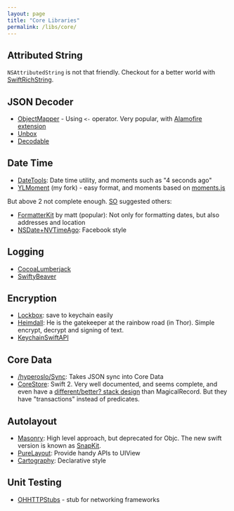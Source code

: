 ```yaml
---
layout: page
title: "Core Libraries"
permalink: /libs/core/
---
```


## Attributed String

`NSAttributedString` is not that friendly. Checkout for a better world with [SwiftRichString](https://github.com/malcommac/SwiftRichString).


## JSON Decoder

- [ObjectMapper](https://github.com/Hearst-DD/ObjectMapper) - Using `<-` operator. Very popular, with [Alamofire extension](https://github.com/tristanhimmelman/AlamofireObjectMapper)
- [Unbox](https://github.com/JohnSundell/Unbox)
- [Decodable](https://github.com/Anviking/Decodable)


## Date Time

- [DateTools](https://github.com/MatthewYork/DateTools): Date time utility, and moments such as "4 seconds ago"
- [YLMoment](https://github.com/samwize/YLMoment) (my fork) - easy format, and moments based on [moments.js](http://momentjs.com)

But above 2 not complete enough. [SO](http://stackoverflow.com/questions/10075898/ios-friendly-nsdate-format) suggested others:

- [FormatterKit](https://github.com/mattt/FormatterKit) by matt (popular): Not only for formatting dates, but also addresses and location
- [NSDate+NVTimeAgo](https://github.com/nikilster/NSDate-Time-Ago): Facebook style


## Logging

- [CocoaLumberjack](https://github.com/CocoaLumberjack/CocoaLumberjack)
- [SwiftyBeaver](https://github.com/SwiftyBeaver/SwiftyBeaver)


## Encryption

- [Lockbox](https://github.com/granoff/Lockbox): save to keychain easily
- [Heimdall](https://github.com/henrinormak/Heimdall): He is the gatekeeper at the rainbow road (in Thor). Simple encrypt, decrypt and signing of text.
- [KeychainSwiftAPI](https://github.com/deniskr/KeychainSwiftAPI)


## Core Data

- [/hyperoslo/Sync](https://github.com/hyperoslo/Sync): Takes JSON sync into Core Data
- [CoreStore](https://github.com/JohnEstropia/CoreStore): Swift 2. Very well documented, and seems complete, and even have a [different/better? stack design](http://floriankugler.com/2013/04/29/concurrent-core-data-stack-performance-shootout/) than MagicalRecord. But they have "transactions" instead of predicates.


## Autolayout

- [Masonry](https://github.com/Masonry/Masonry): High level approach, but deprecated for Objc. The new swift version is known as [SnapKit](https://github.com/SnapKit/SnapKit).
- [PureLayout](https://github.com/smileyborg/PureLayout): Provide handy APIs to UIView
- [Cartography](https://github.com/robb/Cartography): Declarative style


## Unit Testing

- [OHHTTPStubs](https://github.com/AliSoftware/OHHTTPStubs) - stub for networking frameworks

